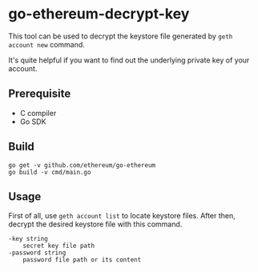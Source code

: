 # go-ethereum-decrypt-key

This tool can be used to decrypt the keystore file generated by `geth account new` command.

It's quite helpful if you want to find out the underlying private key of your account.

## Prerequisite

- C compiler
- Go SDK

## Build

```
go get -v github.com/ethereum/go-ethereum
go build -v cmd/main.go
```

## Usage

First of all, use `geth account list` to locate keystore files. After then, decrypt the desired keystore file with this command.

```
-key string
    secret key file path
-password string
    password file path or its content
```

